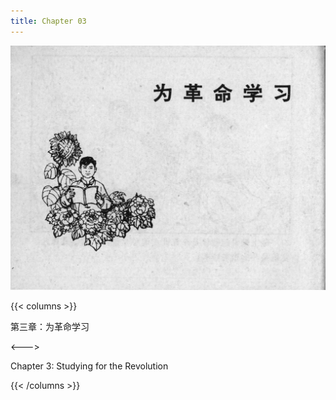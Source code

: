 ```yaml
---
title: Chapter 03
---
```


![leifeng page](./../../images/leifeng/seifert0522_lf_0028_0.jpg)

{{< columns >}}

第三章：为革命学习

<--->

Chapter 3: Studying for the Revolution

{{< /columns >}}
